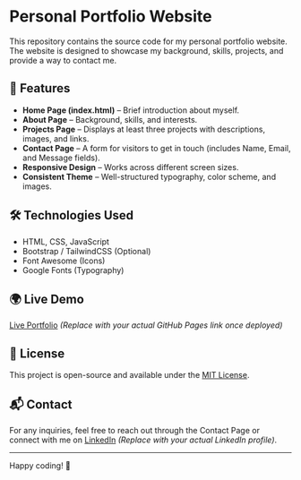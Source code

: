# Personal Portfolio Website

This repository contains the source code for my personal portfolio website. The website is designed to showcase my background, skills, projects, and provide a way to contact me.

## 🚀 Features
- **Home Page (index.html)** – Brief introduction about myself.
- **About Page** – Background, skills, and interests.
- **Projects Page** – Displays at least three projects with descriptions, images, and links.
- **Contact Page** – A form for visitors to get in touch (includes Name, Email, and Message fields).
- **Responsive Design** – Works across different screen sizes.
- **Consistent Theme** – Well-structured typography, color scheme, and images.

## 🛠️ Technologies Used
- HTML, CSS, JavaScript
- Bootstrap / TailwindCSS (Optional)
- Font Awesome (Icons)
- Google Fonts (Typography)


## 🌍 Live Demo
[Live Portfolio](https://your-github-username.github.io/portfolio/) *(Replace with your actual GitHub Pages link once deployed)*

## 📜 License
This project is open-source and available under the [MIT License](LICENSE).

## 📬 Contact
For any inquiries, feel free to reach out through the Contact Page or connect with me on [LinkedIn](https://linkedin.com/in/your-profile) *(Replace with your actual LinkedIn profile)*.

---

Happy coding! 🎉
